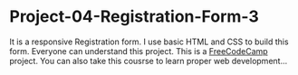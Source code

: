 # Project-04-Registration-Form-3


It is a responsive Registration form. I use basic HTML and CSS to build this form. Everyone can understand this project. This is a <a href="https://www.freecodecamp.org/learn/2022/responsive-web-design/"> FreeCodeCamp </a> project. You can also take this cousrse to learn proper web development... 
